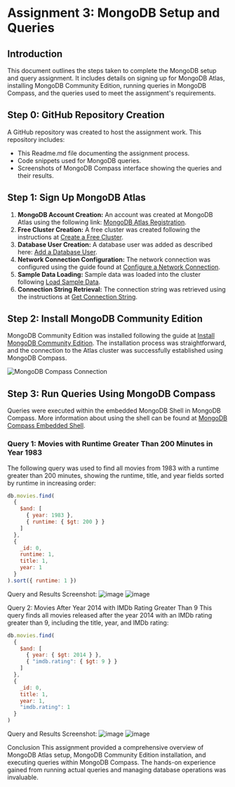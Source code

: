 # Assignment 3: MongoDB Setup and Queries

## Introduction
This document outlines the steps taken to complete the MongoDB setup and query assignment. It includes details on signing up for MongoDB Atlas, installing MongoDB Community Edition, running queries in MongoDB Compass, and the queries used to meet the assignment's requirements.

## Step 0: GitHub Repository Creation
A GitHub repository was created to host the assignment work. This repository includes:
- This Readme.md file documenting the assignment process.
- Code snippets used for MongoDB queries.
- Screenshots of MongoDB Compass interface showing the queries and their results.

## Step 1: Sign Up MongoDB Atlas
1. **MongoDB Account Creation:** An account was created at MongoDB Atlas using the following link: [MongoDB Atlas Registration](https://www.mongodb.com/cloud/atlas/register).
2. **Free Cluster Creation:** A free cluster was created following the instructions at [Create a Free Cluster](https://www.mongodb.com/docs/guides/atlas/cluster/).
3. **Database User Creation:** A database user was added as described here: [Add a Database User](https://www.mongodb.com/docs/guides/atlas/db-user/).
4. **Network Connection Configuration:** The network connection was configured using the guide found at [Configure a Network Connection](https://www.mongodb.com/docs/guides/atlas/network-connections/).
5. **Sample Data Loading:** Sample data was loaded into the cluster following [Load Sample Data](https://www.mongodb.com/docs/guides/atlas/sample-data/).
6. **Connection String Retrieval:** The connection string was retrieved using the instructions at [Get Connection String](https://www.mongodb.com/docs/guides/atlas/connection-string/).

## Step 2: Install MongoDB Community Edition
MongoDB Community Edition was installed following the guide at [Install MongoDB Community Edition](https://www.mongodb.com/docs/manual/administration/install-community/). The installation process was straightforward, and the connection to the Atlas cluster was successfully established using MongoDB Compass.

![MongoDB Compass Connection](path/to/your/screenshot.png)

## Step 3: Run Queries Using MongoDB Compass
Queries were executed within the embedded MongoDB Shell in MongoDB Compass. More information about using the shell can be found at [MongoDB Compass Embedded Shell](https://www.mongodb.com/docs/compass/current/embedded-shell/).

### Query 1: Movies with Runtime Greater Than 200 Minutes in Year 1983
The following query was used to find all movies from 1983 with a runtime greater than 200 minutes, showing the runtime, title, and year fields sorted by runtime in increasing order:
```javascript
db.movies.find(
  {
    $and: [
      { year: 1983 },
      { runtime: { $gt: 200 } }
    ]
  },
  {
    _id: 0,
    runtime: 1,
    title: 1,
    year: 1
  }
).sort({ runtime: 1 })
```
Query and Results Screenshot:
![image](https://github.com/jeongbeom98/Assignment-3/assets/103769156/b443e4b0-20dc-487d-afed-145fe0c08b77)
![image](https://github.com/jeongbeom98/Assignment-3/assets/103769156/cacd62ce-0577-4397-89c8-33513f4c1d4e)

Query 2: Movies After Year 2014 with IMDb Rating Greater Than 9
This query finds all movies released after the year 2014 with an IMDb rating greater than 9, including the title, year, and IMDb rating:
```javascript
db.movies.find(
  {
    $and: [
      { year: { $gt: 2014 } },
      { "imdb.rating": { $gt: 9 } }
    ]
  },
  {
    _id: 0,
    title: 1,
    year: 1,
    "imdb.rating": 1
  }
)
```
Query and Results Screenshot:
![image](https://github.com/jeongbeom98/Assignment-3/assets/103769156/dbc088c3-fe0d-4eac-ad87-273b2027385c)
![image](https://github.com/jeongbeom98/Assignment-3/assets/103769156/321e0026-115f-4ef4-8b52-51f6cb7b1614)

Conclusion
This assignment provided a comprehensive overview of MongoDB Atlas setup, MongoDB Community Edition installation, and executing queries within MongoDB Compass. The hands-on experience gained from running actual queries and managing database operations was invaluable.
